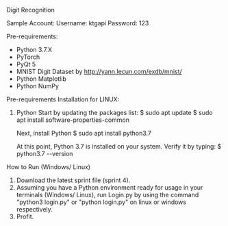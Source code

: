 Digit Recognition

Sample Account:
Username: ktgapi
Password: 123

Pre-requirements:
- Python 3.7.X
- PyTorch
- PyQt 5
- MNIST Digit Dataset by http://yann.lecun.com/exdb/mnist/
- Python Matplotlib
- Python NumPy

Pre-requirements Installation for LINUX:
1. Python
   Start by updating the packages list:
      $ sudo apt update
      $ sudo apt install software-properties-common
      
   Next, install Python
      $ sudo apt install python3.7
      
   At this point, Python 3.7 is installed on your system.
   Verify it by typing:
      $ python3.7 --version

How to Run (Windows/ Linux)
1. Download the latest sprint file (sprint 4).
2. Assuming you have a Python environment ready for usage in your terminals (Windows/ Linux),
   run Login.py by using the command "python3 login.py" or "python login.py" on linux or
   windows respectively.
3. Profit.
